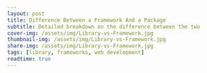 ```yaml
---
layout: post
title: Difference Between a Framework And a Package
subtitle: Detailed breakdown on the difference between the two
cover-img: /assets/img/Library-vs-Framework.jpg
thumbnail-img: /assets/img/Library-vs-Framework.jpg
share-img: /assets/img/Library-vs-Framework.jpg
tags: [library, frameworks, web development]
readtime: true
---
```

